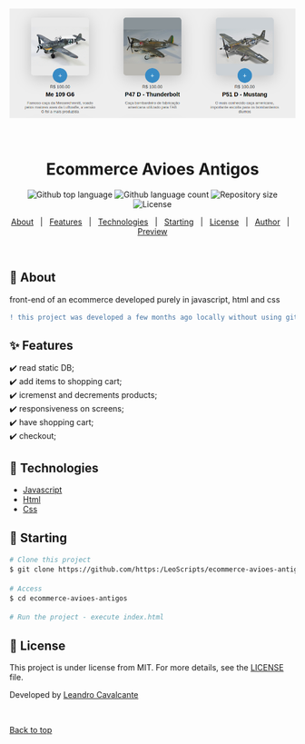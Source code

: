 &#xa0;


<div align="center" id="top"> 
  <img src="./preview/preview.png" alt="Ecommerce Avioes Antigos" />

  &#xa0;

  <!-- <a href="https://ecommerceavioesantigos.netlify.app">Demo</a> -->
</div>

<h1 align="center">Ecommerce Avioes Antigos</h1>

<p align="center">
  <img alt="Github top language" src="https://img.shields.io/github/languages/top/LeoScripts/ecommerce-avioes-antigos?color=56BEB8">

  <img alt="Github language count" src="https://img.shields.io/github/languages/count/LeoScripts/ecommerce-avioes-antigos?color=56BEB8">

  <img alt="Repository size" src="https://img.shields.io/github/repo-size/LeoScripts/ecommerce-avioes-antigos?color=56BEB8">

  <img alt="License" src="https://img.shields.io/github/license/LeoScripts/ecommerce-avioes-antigos?color=56BEB8">

</p>

<!-- Status -->

<!-- <h4 align="center"> 
	🚧  Ecommerce Avioes Antigos 🚀 🚧
</h4> 

<hr> -->

<p align="center">
  <a href="#dart-about">About</a> &#xa0; | &#xa0; 
  <a href="#sparkles-features">Features</a> &#xa0; | &#xa0;
  <a href="#rocket-technologies">Technologies</a> &#xa0; | &#xa0;
  <a href="#checkered_flag-starting">Starting</a> &#xa0; | &#xa0;
  <a href="#memo-license">License</a> &#xa0; | &#xa0;
  <a href="https://github.com/LeoScripts" target="_blank">Author</a> &#xa0; | &#xa0;
  <a href="https://github.com/LeoScripts/Ecommerce-Avioes-Antigos/blob/main/preview/avioes.gif" target="_blank">Preview</a>
</p>

<br>

## :dart: About ##

front-end of an ecommerce developed purely in javascript, html and css

```diff
! this project was developed a few months ago locally without using git vercining

```

## :sparkles: Features ##

:heavy_check_mark: read static DB;\
:heavy_check_mark: add items to shopping cart;\
:heavy_check_mark: icremenst and decrements products;\
:heavy_check_mark: responsiveness on screens;\
:heavy_check_mark: have shopping cart;\
:heavy_check_mark: checkout;

## :rocket: Technologies ##

- [Javascript](https://www.javascript.com/learn/strings)
- [Html](https://html.com/)
- [Css](https://www.w3.org/Style/CSS/Overview.en.html)


## :checkered_flag: Starting ##

```bash
# Clone this project
$ git clone https://github.com/https:/LeoScripts/ecommerce-avioes-antigos

# Access
$ cd ecommerce-avioes-antigos

# Run the project - execute index.html

```

## :memo: License ##

This project is under license from MIT. For more details, see the [LICENSE](LICENSE.md) file.


Developed by <a href="https://github.com/LeoScripts" target="_blank">Leandro Cavalcante</a>

&#xa0;

<a href="#top">Back to top</a>

